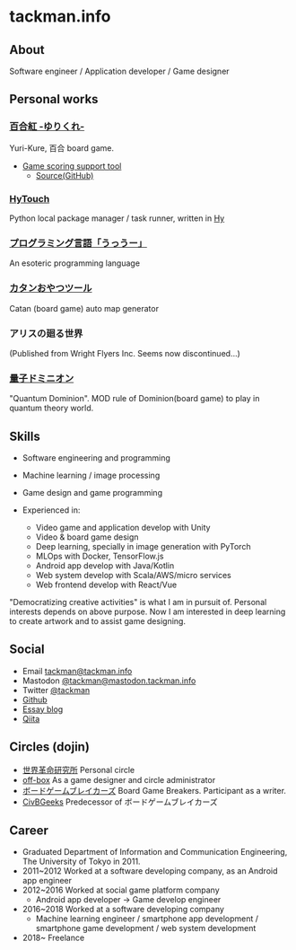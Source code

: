 # tackman.info

## About

Software engineer / Application developer / Game designer

## Personal works

### [百合紅 -ゆりくれ-](https://yurikure.wr-inst.org/)

Yuri-Kure, 百合 board game.

- [Game scoring support tool](https://yurikure.wr-inst.org/app/)
  - [Source(GitHub)](https://github.com/tackman/YurikureScoreApp)

### [HyTouch](https://github.com/tackman/HyTouch)

Python local package manager / task runner, written in [Hy](http://hylang.org)

### [プログラミング言語「うっうー」](http://tackman.info/ut-u/)

An esoteric programming language

### [カタンおやつツール](http://tackman.github.io/catantool/catan.html)

Catan (board game) auto map generator

### アリスの廻る世界

(Published from Wright Flyers Inc. Seems now discontinued...)

### [量子ドミニオン](https://tackman.booth.pm/items/1272485)

"Quantum Dominion". MOD rule of Dominion(board game) to play in quantum theory world.

## Skills

- Software engineering and programming
- Machine learning / image processing
- Game design and game programming

- Experienced in:
  - Video game and application develop with Unity
  - Video & board game design
  - Deep learning, specially in image generation with PyTorch
  - MLOps with Docker, TensorFlow.js
  - Android app develop with Java/Kotlin
  - Web system develop with Scala/AWS/micro services
  - Web frontend develop with React/Vue

"Democratizing creative activities" is what I am in pursuit of. Personal interests depends on above purpose. Now I am interested in deep learning to create artwork and to assist game designing.

## Social

- Email tackman@tackman.info
- Mastodon [@tackman@mastodon.tackman.info](https://mastodon.tackman.info/@tackman)
- Twitter [@tackman](https://twitter.com/tackman/)
- [Github](https://github.com/tackman/)
- [Essay blog](https://essay.tackman.info/)
- [Qiita](https://qiita.com/tackman)

## Circles (dojin)

- [世界革命研究所](https://wr-inst.org/) Personal circle
- [off-box](https://off-box.net/) As a game designer and circle administrator
- [ボードゲームブレイカーズ](http://bgb.cards/) Board Game Breakers. Participant as a writer.
- [CivBGeeks](http://civbgeeks.net/) Predecessor of ボードゲームブレイカーズ

## Career

- Graduated Department of Information and Communication Engineering, The University of Tokyo in 2011.
- 2011~2012 Worked at a software developing company, as an Android app engineer
- 2012~2016 Worked at social game platform company
  - Android app developer -> Game develop engineer
- 2016~2018 Worked at a software developing company
  - Machine learning engineer / smartphone app development / smartphone game development / web system development
- 2018~ Freelance

